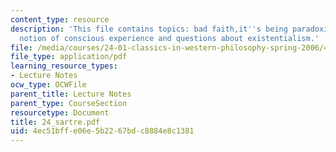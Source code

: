 ```yaml
---
content_type: resource
description: 'This file contains topics: bad faith,it''s being paradoxical, existentialist
  notion of conscious experience and questions about existentialism.'
file: /media/courses/24-01-classics-in-western-philosophy-spring-2006/4ec51bffe06e5b2267bdc8884e8c1381_24_sartre.pdf
file_type: application/pdf
learning_resource_types:
- Lecture Notes
ocw_type: OCWFile
parent_title: Lecture Notes
parent_type: CourseSection
resourcetype: Document
title: 24_sartre.pdf
uid: 4ec51bff-e06e-5b22-67bd-c8884e8c1381
---
```

